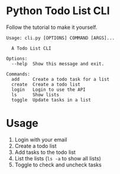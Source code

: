 # Python Todo List CLI
Follow the tutorial to make it yourself.

```shell
Usage: cli.py [OPTIONS] COMMAND [ARGS]...

  A Todo List CLI

Options:
  --help  Show this message and exit.

Commands:
  add     Create a todo task for a list
  create  Create a todo list
  login   Login to use the API
  ls      Show lists
  toggle  Update tasks in a list
```

# Usage

1. Login with your email
2. Create a todo list
3. Add tasks to the todo list
4. List the lists (`ls -a` to show all lists)
5. Toggle to check and uncheck tasks


